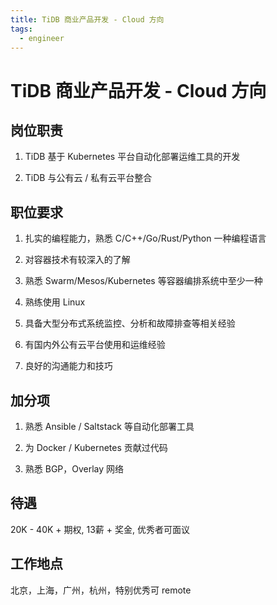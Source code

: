 ```yaml
---
title: TiDB 商业产品开发 - Cloud 方向
tags:
  - engineer
---
```


# TiDB 商业产品开发 - Cloud 方向

## 岗位职责

1. TiDB 基于 Kubernetes 平台自动化部署运维工具的开发

2. TiDB 与公有云 / 私有云平台整合

## 职位要求

1. 扎实的编程能力，熟悉 C/C++/Go/Rust/Python 一种编程语言

2. 对容器技术有较深入的了解

3. 熟悉 Swarm/Mesos/Kubernetes 等容器编排系统中至少一种

4. 熟练使用 Linux

5. 具备大型分布式系统监控、分析和故障排查等相关经验

6. 有国内外公有云平台使用和运维经验

7. 良好的沟通能力和技巧

## 加分项

1. 熟悉 Ansible / Saltstack 等自动化部署工具

2. 为 Docker / Kubernetes 贡献过代码

3. 熟悉 BGP，Overlay 网络

## 待遇

20K - 40K + 期权, 13薪 + 奖金, 优秀者可面议

## 工作地点

北京，上海，广州，杭州，特别优秀可 remote
